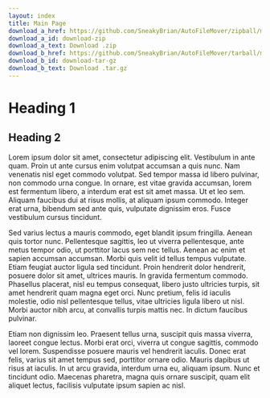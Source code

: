 ```yaml
---
layout: index
title: Main Page
download_a_href: https://github.com/SneakyBrian/AutoFileMover/zipball/master
download_a_id: download-zip
download_a_text: Download .zip
download_b_href: https://github.com/SneakyBrian/AutoFileMover/tarball/master
download_b_id: download-tar-gz
download_b_text: Download .tar.gz
---
```


# Heading 1 #

## Heading 2 ##

Lorem ipsum dolor sit amet, consectetur adipiscing elit. Vestibulum in ante quam. Proin ut ante cursus enim volutpat accumsan a quis nunc. Nam venenatis nisl eget commodo volutpat. Sed tempor massa id libero pulvinar, non commodo urna congue. In ornare, est vitae gravida accumsan, lorem est fermentum libero, a interdum erat est sit amet massa. Ut et leo sem. Aliquam faucibus dui at risus mollis, at aliquam ipsum commodo. Integer erat urna, bibendum sed ante quis, vulputate dignissim eros. Fusce vestibulum cursus tincidunt.

Sed varius lectus a mauris commodo, eget blandit ipsum fringilla. Aenean quis tortor nunc. Pellentesque sagittis, leo ut viverra pellentesque, ante metus tempor odio, ut porttitor lacus sem nec tellus. Aenean ac enim et sapien accumsan accumsan. Morbi quis velit id tellus tempus vulputate. Etiam feugiat auctor ligula sed tincidunt. Proin hendrerit dolor hendrerit, posuere dolor sit amet, ultrices mauris. In gravida fermentum commodo. Phasellus placerat, nisl eu tempus consequat, libero justo ultricies turpis, sit amet hendrerit quam magna eget orci. Nunc pretium, felis id iaculis molestie, odio nisl pellentesque tellus, vitae ultricies ligula libero ut nisl. Morbi auctor nibh arcu, at convallis turpis mattis nec. In dictum faucibus pulvinar.

Etiam non dignissim leo. Praesent tellus urna, suscipit quis massa viverra, laoreet congue lectus. Morbi erat orci, viverra ut congue sagittis, commodo vel lorem. Suspendisse posuere mauris vel hendrerit iaculis. Donec erat felis, varius sit amet tempus sed, porttitor ornare odio. Mauris dapibus ut risus at iaculis. In ut arcu gravida, interdum urna eu, aliquam ipsum. Nunc et tincidunt odio. Maecenas pharetra, magna quis ornare suscipit, quam elit aliquet lectus, facilisis vulputate ipsum sapien ac nisl. 